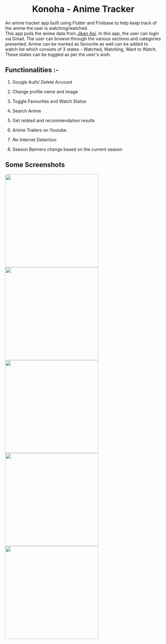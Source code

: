 <div align="center">
<h1> Konoha - Anime Tracker </h1>
</div>

An anime tracker app built using Flutter and Firebase to help keep track of the anime the user is watching/watched.<br>
This app pulls the anime data from [Jikan Api](https://docs.api.jikan.moe/).
In this app, the user can login via Gmail. The user can browse through the various sections and categories presented.
Anime can be marked as favourite as well can be added to watch list which consists of 3 states - Watched, Watching, Want to Watch.
These states can be toggled as per the user's wish.

## Functionalities :-
1. Google Auth/ Delete Account
 
2. Change profile name and image
  
3. Toggle Favourites and Watch Status

4. Search Anime

5. Get related and recommendation results

6. Anime Trailers on Youtube

7. No Internet Detection

8. Season Banners change based on the current season

## Some Screenshots
<img src="https://github.com/KMayank02/Tracker_app/assets/91678228/0cb1d6e9-04f5-4e50-b2d5-6b9c34707781" width="300"/>
<img src="https://github.com/KMayank02/Tracker_app/assets/91678228/49fad267-377e-4211-863d-fcb550e8e7e2" width="300"/>
<img src="https://github.com/KMayank02/Tracker_app/assets/91678228/fb8157a1-0428-4fed-ba2e-c34a4384c1a6" width="300"/>
<img src="https://github.com/KMayank02/Tracker_app/assets/91678228/1f3c9356-06f8-4c8e-828a-d7a238c07d37" width="300"/>
<img src="https://github.com/KMayank02/Tracker_app/assets/91678228/f4994637-38b1-478c-8b08-9093868dab81" width="300"/>
  
<div id="Bottom"></div>

